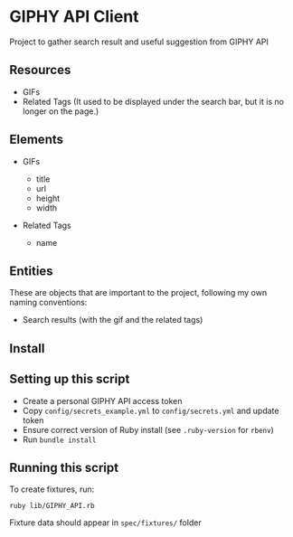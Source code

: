 # GIPHY API Client

Project to gather search result and useful suggestion from GIPHY API 

## Resources

- GIFs
- Related Tags (It used to be displayed under the search bar, but it is no longer on the page.)

## Elements

- GIFs
  - title
  - url
  - height
  - width

- Related Tags
  - name

## Entities

These are objects that are important to the project, following my own naming conventions:

- Search results (with the gif and the related tags)

## Install

## Setting up this script

- Create a personal GIPHY API access token
- Copy `config/secrets_example.yml` to `config/secrets.yml` and update token
- Ensure correct version of Ruby install (see `.ruby-version` for `rbenv`)
- Run `bundle install`

## Running this script

To create fixtures, run:

```shell
ruby lib/GIPHY_API.rb
```

Fixture data should appear in `spec/fixtures/` folder
